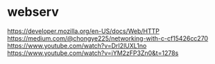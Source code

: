 # webserv

https://developer.mozilla.org/en-US/docs/Web/HTTP
https://medium.com/@chongye225/networking-with-c-cf15426cc270
https://www.youtube.com/watch?v=DrI2lUXL1no
https://www.youtube.com/watch?v=iYM2zFP3Zn0&t=1278s
